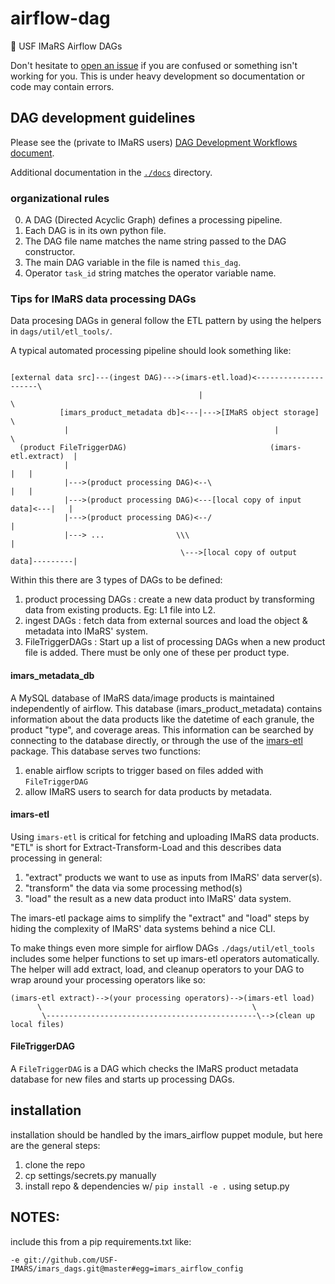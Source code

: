 # airflow-dag
:blowfish: USF IMaRS Airflow DAGs

Don't hesitate to
[open an issue](https://github.com/USF-IMARS/imars_dags/issues/47) if you are
confused or something isn't working for you.
This is under heavy development so documentation or code may contain errors.

## DAG development guidelines
Please see the (private to IMaRS users) [DAG Development Workflows document](https://github.com/USF-IMARS/IMaRS-docs/blob/master/docs/airflow/workflows.md).

Additional documentation in the [`./docs`](https://github.com/USF-IMARS/imars_dags/tree/master/doc) directory.

### organizational rules
0. A DAG (Directed Acyclic Graph) defines a processing pipeline.
1. Each DAG is in its own python file.
1. The DAG file name matches the name string passed to the DAG constructor.
2. The main DAG variable in the file is named `this_dag`.
3. Operator `task_id` string matches the operator variable name.

### Tips for IMaRS data processing DAGs
Data procesing DAGs in general follow the ETL pattern by using the helpers in
 `dags/util/etl_tools/`.

A typical automated processing pipeline should look something like:

```

[external data src]---(ingest DAG)--->(imars-etl.load)<---------------------\
                                          |                                  \
           [imars_product_metadata db]<---|--->[IMaRS object storage]         \
            |                                              |                   \
  (product FileTriggerDAG)                                (imars-etl.extract)  |
            |                                                              |   |
            |--->(product processing DAG)<--\                              |   |
            |--->(product processing DAG)<---[local copy of input data]<---|   |
            |--->(product processing DAG)<--/                                  |
            |---> ...                \\\                                       |
                                      \--->[local copy of output data]---------|
```

Within this there are 3 types of DAGs to be defined:

1. product processing DAGs : create a new data product by transforming data from
                             existing products. Eg: L1 file into L2.
2. ingest DAGs : fetch data from external sources and load the object & metadata
                 into IMaRS' system.
3. FileTriggerDAGs : Start up a list of processing DAGs when a new product file
                     is added. There must be only one of these per product type.

#### imars_metadata_db
A MySQL database of IMaRS data/image products is maintained independently of
airflow. This database (imars_product_metadata) contains information about the
data products like the datetime of each granule, the product "type", and
coverage areas. This information can be searched by connecting to the database
directly, or through the use of the
[imars-etl](https://github.com/usf-imars/imars-etl) package.
This database serves two functions:

1. enable airflow scripts to trigger based on files added with `FileTriggerDAG`
2. allow IMaRS users to search for data products by metadata.

#### imars-etl
Using `imars-etl` is critical for fetching and uploading IMaRS data products.
"ETL" is short for Extract-Transform-Load and this describes data processing in
general:

1. "extract" products we want to use as inputs from IMaRS' data server(s).
2. "transform" the data via some processing method(s)
3. "load" the result as a new data product into IMaRS' data system.

The imars-etl package aims to simplify the "extract" and "load" steps by hiding
the complexity of IMaRS' data systems behind a nice CLI.

To make things even more simple for airflow DAGs `./dags/util/etl_tools`
includes some helper functions to set up imars-etl operators automatically.
The helper will add extract, load, and cleanup operators to your DAG to wrap
around your processing operators like so:
```
(imars-etl extract)-->(your processing operators)-->(imars-etl load)
      \                                               \
       \-----------------------------------------------\-->(clean up local files)
```

#### FileTriggerDAG
A `FileTriggerDAG` is a DAG which checks the IMaRS product metadata database for
new files and starts up processing DAGs.

## installation
installation should be handled by the imars_airflow puppet module,
but here are the general steps:
1. clone the repo
2. cp settings/secrets.py manually
3. install repo & dependencies w/ `pip install -e .` using setup.py

## NOTES:
include this from a pip requirements.txt like:

`-e git://github.com/USF-IMARS/imars_dags.git@master#egg=imars_airflow_config`

